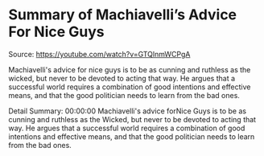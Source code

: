 # Summary of Machiavelli’s Advice For Nice Guys

Source: https://youtube.com/watch?v=GTQlnmWCPgA

Machiavelli's advice for nice guys is to be as cunning and ruthless as the wicked, but never to be devoted to acting that way. He argues that a successful world requires a combination of good intentions and effective means, and that the good politician needs to learn from the bad ones.

Detail Summary: 
00:00:00
Machiavelli's advice forNice Guys is to be as cunning and ruthless as the Wicked, but never to be devoted to acting that way. He argues that a successful world requires a combination of good intentions and effective means, and that the good politician needs to learn from the bad ones.

